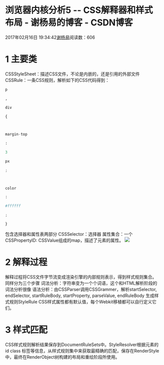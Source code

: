
# 浏览器内核分析5 -- CSS解释器和样式布局 - 谢杨易的博客 - CSDN博客

2017年02月16日 19:34:42[谢杨易](https://me.csdn.net/u013510838)阅读数：606



# 1 主要类
CSSStyleSheet：描述CSS文件，不论是内嵌的，还是引用的外部文件
CSSRule：一条CSS规则，解析如下的CSS代码得到：
```python
p
```
```python
,
```
```python
div
```
```python
{
```
```python
​
```
```python
margin-top
```
```python
:
```
```python
3
```
```python
px
```
```python
;
```
```python
​
```
```python
color
```
```python
:
```
```python
#ffffff
```
```python
;
```
```python
}
```
包含选择器和属性表两部分
CSSSelector：选择器
属性集合：一个CSSPropertyID: CSSValue组成的map，描述了元素的属性。
![](http://pic002.cnblogs.com/images/2011/265173/2011110316290151.png)
# 2 解释过程
解释过程将CSS文件字节流变成渲染引擎的内部规则表示，得到样式规则集合。同样分为三个步骤
词法分析：字符串变为一个个词语，这个和HTML解析阶段的词法分析很像
语法分析：由CSSParser调用CSSGrammer，解析startSelector, endSelector,     startRuleBody, startProperty, parseValue, endRuleBody
生成样式规则StyleRule
CSS样式属性都有默认值，每个Webkit移植都可以自行定义它们。
# 3 样式匹配
CSS样式规则解析结果保存到DocumentRuleSets中。StyleResolver根据元素的id class 标签等信息，从样式规则集中来获取最精确的匹配，保存在RenderStyle中，最终在RenderObject树构建的布局和重绘阶段所使用。

